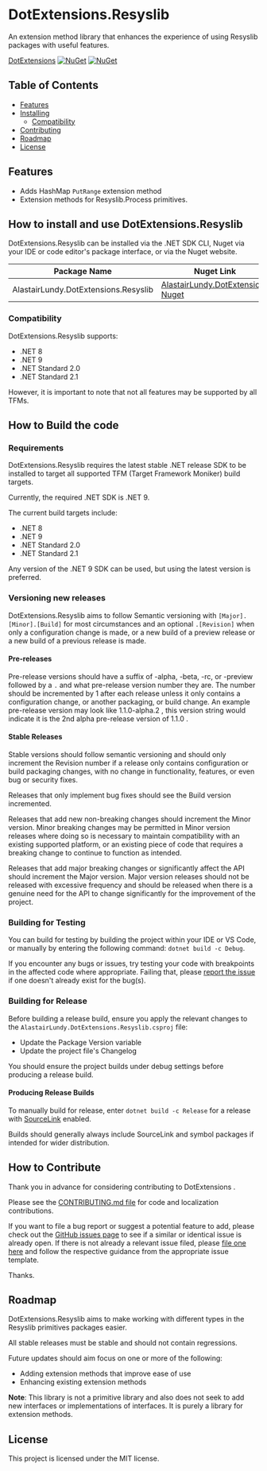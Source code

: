 # DotExtensions.Resyslib
An extension method library that enhances the experience of using Resyslib packages with useful features.

[DotExtensions](https://www.nuget.org/packages/AlastairLundy.DotExtensions.Resyslib/) [![NuGet](https://img.shields.io/nuget/v/AlastairLundy.DotExtensions.Resyslib.svg)](https://www.nuget.org/packages/AlastairLundy.DotExtensions.Resyslib/)  [![NuGet](https://img.shields.io/nuget/dt/AlastairLundy.DotExtensions.Resyslib.svg)](https://www.nuget.org/packages/AlastairLundy.DotExtensions.Resyslib/)

## Table of Contents
* [Features](#features)
* [Installing](#how-to-install-and-use)
    * [Compatibility](#compatibility)
* [Contributing](#how-to-contribute)
* [Roadmap](#roadmap)
* [License](#license)

## Features
* Adds HashMap ``PutRange`` extension method
* Extension methods for Resyslib.Process primitives. 


## How to install and use DotExtensions.Resyslib
DotExtensions.Resyslib can be installed via the .NET SDK CLI, Nuget via your IDE or code editor's package interface, or via the Nuget website.

| Package Name                         | Nuget Link                                                                                           | .NET SDK CLI command                                        |
|--------------------------------------|------------------------------------------------------------------------------------------------------|-------------------------------------------------------------|
| AlastairLundy.DotExtensions.Resyslib | [AlastairLundy.DotExtensions Nuget](https://nuget.org/packages/AlastairLundy.DotExtensions.Resyslib) | ``dotnet add package AlastairLundy.DotExtensions.Resyslib`` |


### Compatibility
DotExtensions.Resyslib supports:
* .NET 8
* .NET 9
* .NET Standard 2.0
* .NET Standard 2.1

However, it is important to note that not all features may be supported by all TFMs.

## How to Build the code

### Requirements
DotExtensions.Resyslib requires the latest stable .NET release SDK to be installed to target all supported TFM (Target Framework Moniker) build targets.

Currently, the required .NET SDK is .NET 9.

The current build targets include:
* .NET 8
* .NET 9
* .NET Standard 2.0
* .NET Standard 2.1

Any version of the .NET 9 SDK can be used, but using the latest version is preferred.

### Versioning new releases
DotExtensions.Resyslib aims to follow Semantic versioning with ```[Major].[Minor].[Build]``` for most circumstances and an optional ``.[Revision]`` when only a configuration change is made, or a new build of a preview release or a new build of a previous release is made.

#### Pre-releases
Pre-release versions should have a suffix of -alpha, -beta, -rc, or -preview followed by a ``.`` and what pre-release version number they are. The number should be incremented by 1 after each release unless it only contains a configuration change, or another packaging, or build change. An example pre-release version may look like 1.1.0-alpha.2 , this version string would indicate it is the 2nd alpha pre-release version of 1.1.0 .

#### Stable Releases
Stable versions should follow semantic versioning and should only increment the Revision number if a release only contains configuration or build packaging changes, with no change in functionality, features, or even bug or security fixes.

Releases that only implement bug fixes should see the Build version incremented.

Releases that add new non-breaking changes should increment the Minor version. Minor breaking changes may be permitted in Minor version releases where doing so is necessary to maintain compatibility with an existing supported platform, or an existing piece of code that requires a breaking change to continue to function as intended.

Releases that add major breaking changes or significantly affect the API should increment the Major version. Major version releases should not be released with excessive frequency and should be released when there is a genuine need for the API to change significantly for the improvement of the project.


### Building for Testing
You can build for testing by building the project within your IDE or VS Code, or manually by entering the following command: ``dotnet build -c Debug``.

If you encounter any bugs or issues, try testing your code with breakpoints in the affected code where appropriate. Failing that, please [report the issue](https://github.com/alastairlundy/DotExtensions/issues/new/) if one doesn't already exist for the bug(s).

### Building for Release
Before building a release build, ensure you apply the relevant changes to the ``AlastairLundy.DotExtensions.Resyslib.csproj`` file:
* Update the Package Version variable
* Update the project file's Changelog

You should ensure the project builds under debug settings before producing a release build.

#### Producing Release Builds
To manually build for release, enter ``dotnet build -c Release`` for a release with [SourceLink](https://github.com/dotnet/sourcelink) enabled.

Builds should generally always include SourceLink and symbol packages if intended for wider distribution.

## How to Contribute
Thank you in advance for considering contributing to DotExtensions .

Please see the [CONTRIBUTING.md file](https://github.com/alastairlundy/DotExtensions/blob/main/CONTRIBUTING.md) for code and localization contributions.

If you want to file a bug report or suggest a potential feature to add, please check out the [GitHub issues page](https://github.com/alastairlundy/DotExtensions/issues/) to see if a similar or identical issue is already open.
If there is not already a relevant issue filed, please [file one here](https://github.com/alastairlundy/DotExtensions/issues/new) and follow the respective guidance from the appropriate issue template.

Thanks.

## Roadmap
DotExtensions.Resyslib aims to make working with different types in the Resyslib primitives packages easier.

All stable releases must be stable and should not contain regressions.

Future updates should aim focus on one or more of the following:
* Adding extension methods that improve ease of use
* Enhancing existing extension methods

**Note**: This library is not a primitive library and also does not seek to add new interfaces or implementations of interfaces. It is purely a library for extension methods.

## License
This project is licensed under the MIT license.
